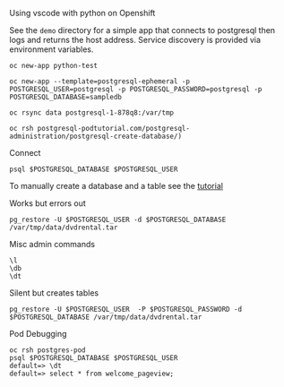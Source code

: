 Using vscode with python on Openshift

See the `demo` directory for a simple app that connects 
to postgresql then logs and returns the host address. 
Service discovery is provided via environment variables.

```
oc new-app python-test

oc new-app --template=postgresql-ephemeral -p POSTGRESQL_USER=postgresql -p POSTGRESQL_PASSWORD=postgresql -p POSTGRESQL_DATABASE=sampledb

oc rsync data postgresql-1-878q8:/var/tmp

oc rsh postgresql-podtutorial.com/postgresql-administration/postgresql-create-database/)
```

Connect
```
psql $POSTGRESQL_DATABASE $POSTGRESQL_USER
```
To manually create a database and a table see the 
[tutorial](https://www.postgresqltutorial.com/postgresql-administration/postgresql-create-database/)

Works but errors out
```
pg_restore -U $POSTGRESQL_USER -d $POSTGRESQL_DATABASE /var/tmp/data/dvdrental.tar
```
Misc admin commands
```
\l
\db
\dt
```

Silent but creates tables
```
pg_restore -U $POSTGRESQL_USER  -P $POSTGRESQL_PASSWORD -d $POSTGRESQL_DATABASE /var/tmp/data/dvdrental.tar
```

Pod Debugging
```
oc rsh postgres-pod
psql $POSTGRESQL_DATABASE $POSTGRESQL_USER
default=> \dt
default=> select * from welcome_pageview;
```

```
